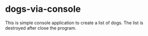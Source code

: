 # dogs-via-console

This is simple console application to create a list of dogs. The list is destroyed after close the program.
